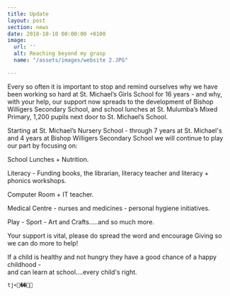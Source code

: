 ```yaml
---
title: Update
layout: post
section: news
date: 2018-10-10 00:00:00 +0100
image:
  url: ''
  alt: Reaching beyond my grasp
  name: "/assets/images/website 2.JPG"

---
```

  
 Every so often it is important to stop and remind ourselves why we have been working so hard at St. Michael’s Girls School for 16 years - and why, with your help, our support now spreads to the development of Bishop Willigers Secondary School, and school lunches at St. Mulumba’s Mixed Primary, 1,200 pupils next door to St. Michael’s School.

Starting at St. Michael’s Nursery School - through 7 years at St. Michael's and 4 years at Bishop Willigers Secondary School we will continue to play our part by focusing on:  
   
 School Lunches + Nutrition.  
   
 Literacy - Funding books, the librarian, literacy teacher and literacy + phonics workshops.  
   
 Computer Room + IT teacher.  
   
 Medical Centre - nurses and medicines - personal hygiene initiatives.  
   
 Play - Sport - Art and Crafts…..and so much more.  
   
 Your support is vital, please do spread the word and encourage Giving so we can do more to help!  
   
 

If a child is healthy and not hungry they have a good chance of a happy childhood -  
 and can learn at school....every child's right.

    tj<��